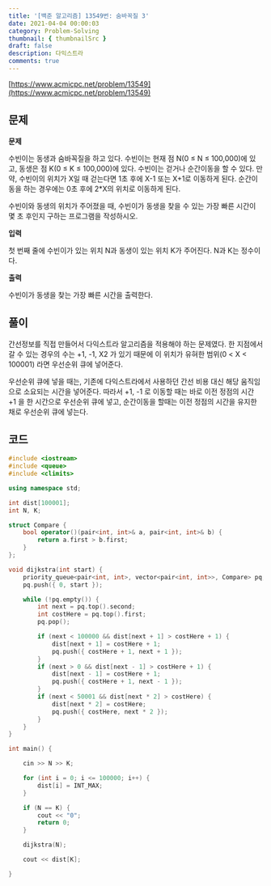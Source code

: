 ```yaml
---
title: '[백준 알고리즘] 13549번: 숨바꼭질 3'
date: 2021-04-04 00:00:03
category: Problem-Solving
thumbnail: { thumbnailSrc }
draft: false
description: 다익스트라
comments: true
---
```


[https://www.acmicpc.net/problem/13549](https://www.acmicpc.net/problem/13549)

## 문제

**문제**<br>

수빈이는 동생과 숨바꼭질을 하고 있다. 수빈이는 현재 점 N(0 ≤ N ≤ 100,000)에 있고, 동생은 점 K(0 ≤ K ≤ 100,000)에 있다. 수빈이는 걷거나 순간이동을 할 수 있다. 만약, 수빈이의 위치가 X일 때 걷는다면 1초 후에 X-1 또는 X+1로 이동하게 된다. 순간이동을 하는 경우에는 0초 후에 2\*X의 위치로 이동하게 된다.

수빈이와 동생의 위치가 주어졌을 때, 수빈이가 동생을 찾을 수 있는 가장 빠른 시간이 몇 초 후인지 구하는 프로그램을 작성하시오.

**입력**<br>

첫 번째 줄에 수빈이가 있는 위치 N과 동생이 있는 위치 K가 주어진다. N과 K는 정수이다.

**출력**<br>

수빈이가 동생을 찾는 가장 빠른 시간을 출력한다.

## 풀이

간선정보를 직접 만들어서 다익스트라 알고리즘을 적용해야 하는 문제였다. 한 지점에서 갈 수 있는 경우의 수는 +1, -1, X2 가 있기 때문에 이 위치가 유혀한 범위(0 < X < 100001) 라면 우선순위 큐에 넣어준다.

우선순위 큐에 넣을 때는, 기존에 다익스트라에서 사용하던 간선 비용 대신 해당 움직임으로 소요되는 시간을 넣어준다. 따라서 +1, -1 로 이동할 때는 바로 이전 정점의 시간 +1 을 한 시간으로 우선순위 큐에 넣고, 순간이동을 할때는 이전 정점의 시간을 유지한 채로 우선순위 큐에 넣는다.

## 코드

```cpp
#include <iostream>
#include <queue>
#include <climits>

using namespace std;

int dist[100001];
int N, K;

struct Compare {
    bool operator()(pair<int, int>& a, pair<int, int>& b) {
        return a.first > b.first;
    }
};

void dijkstra(int start) {
    priority_queue<pair<int, int>, vector<pair<int, int>>, Compare> pq;
    pq.push({ 0, start });

    while (!pq.empty()) {
        int next = pq.top().second;
        int costHere = pq.top().first;
        pq.pop();

        if (next < 100000 && dist[next + 1] > costHere + 1) {
            dist[next + 1] = costHere + 1;
            pq.push({ costHere + 1, next + 1 });
        }
        if (next > 0 && dist[next - 1] > costHere + 1) {
            dist[next - 1] = costHere + 1;
            pq.push({ costHere + 1, next - 1 });
        }
        if (next < 50001 && dist[next * 2] > costHere) {
            dist[next * 2] = costHere;
            pq.push({ costHere, next * 2 });
        }
    }
}

int main() {

    cin >> N >> K;

    for (int i = 0; i <= 100000; i++) {
        dist[i] = INT_MAX;
    }

    if (N == K) {
        cout << "0";
        return 0;
    }

    dijkstra(N);

    cout << dist[K];

}


```
